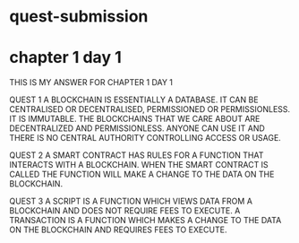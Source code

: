 # quest-submission

# chapter 1 day 1

THIS IS MY ANSWER FOR CHAPTER 1 DAY 1

QUEST 1
A BLOCKCHAIN IS ESSENTIALLY A DATABASE. IT CAN BE CENTRALISED OR DECENTRALISED, PERMISSIONED OR PERMISSIONLESS. IT IS IMMUTABLE.
THE BLOCKCHAINS THAT WE CARE ABOUT ARE DECENTRALIZED AND PERMISSIONLESS. ANYONE CAN USE IT AND THERE IS NO CENTRAL AUTHORITY CONTROLLING ACCESS OR USAGE.

QUEST 2
A SMART CONTRACT HAS RULES FOR A FUNCTION THAT INTERACTS WITH A BLOCKCHAIN. WHEN THE SMART CONTRACT IS CALLED THE FUNCTION WILL MAKE A CHANGE TO THE DATA ON THE BLOCKCHAIN. 

QUEST 3
A SCRIPT IS A FUNCTION WHICH VIEWS DATA FROM A BLOCKCHAIN AND DOES NOT REQUIRE FEES TO EXECUTE.
A TRANSACTION IS A FUNCTION WHICH MAKES A CHANGE TO THE DATA ON THE BLOCKCHAIN AND REQUIRES FEES TO EXECUTE.

